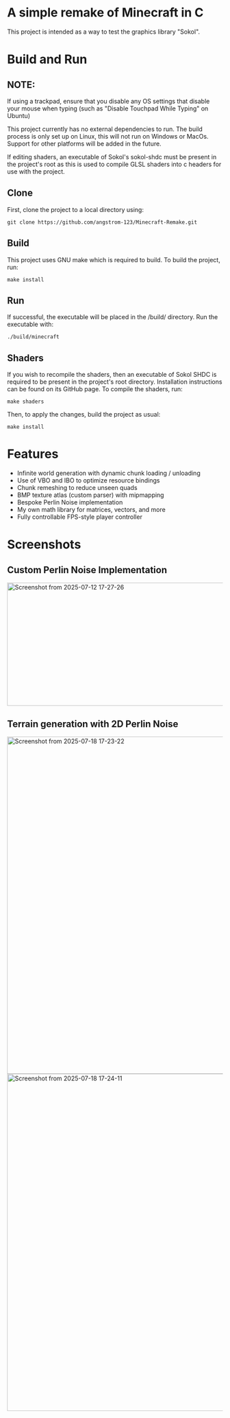 # A simple remake of Minecraft in C
This project is intended as a way to test the graphics library "Sokol".

# Build and Run
## NOTE:
If using a trackpad, ensure that you disable any OS settings that disable your 
mouse when typing (such as "Disable Touchpad While Typing" on Ubuntu)

This project currently has no external dependencies to run. The build process 
is only set up on Linux, this will not run on Windows or MacOs. Support for 
other platforms will be added in the future.

If editing shaders, an executable of Sokol's sokol-shdc must be present in the 
project's root as this is used to compile GLSL shaders into c headers for use 
with the project.

## Clone
First, clone the project to a local directory using:
```
git clone https://github.com/angstrom-123/Minecraft-Remake.git
```
## Build
This project uses GNU make which is required to build. 
To build the project, run:
```
make install
```
## Run
If successful, the executable will be placed in the /build/ directory.
Run the executable with:
```
./build/minecraft
```
## Shaders
If you wish to recompile the shaders, then an executable of Sokol SHDC is required 
to be present in the project's root directory. Installation instructions can be 
found on its GitHub page.
To compile the shaders, run:
```
make shaders
```
Then, to apply the changes, build the project as usual:
```
make install
```
# Features
- Infinite world generation with dynamic chunk loading / unloading
- Use of VBO and IBO to optimize resource bindings
- Chunk remeshing to reduce unseen quads
- BMP texture atlas (custom parser) with mipmapping
- Bespoke Perlin Noise implementation
- My own math library for matrices, vectors, and more
- Fully controllable FPS-style player controller
# Screenshots 
## Custom Perlin Noise Implementation
<img width="519" height="287" alt="Screenshot from 2025-07-12 17-27-26" src="https://github.com/user-attachments/assets/b403c4f3-09c6-4749-af82-459cc2a7a48b" />

## Terrain generation with 2D Perlin Noise
<img width="1308" height="786" alt="Screenshot from 2025-07-18 17-23-22" src="https://github.com/user-attachments/assets/6356ae1a-2520-4392-833a-28006a74217e" />
<img width="1308" height="786" alt="Screenshot from 2025-07-18 17-24-11" src="https://github.com/user-attachments/assets/90b03a79-1c1c-40a3-b900-f454ccd9df56" />
